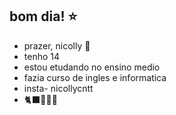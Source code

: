 ## bom dia! ⭐
- prazer, nicolly 🦇
- tenho 14 
- estou etudando no ensino medio 
- fazia curso de ingles e informatica
-  insta- nicollycntt
-  🐈‍⬛🐶🥇🦊


